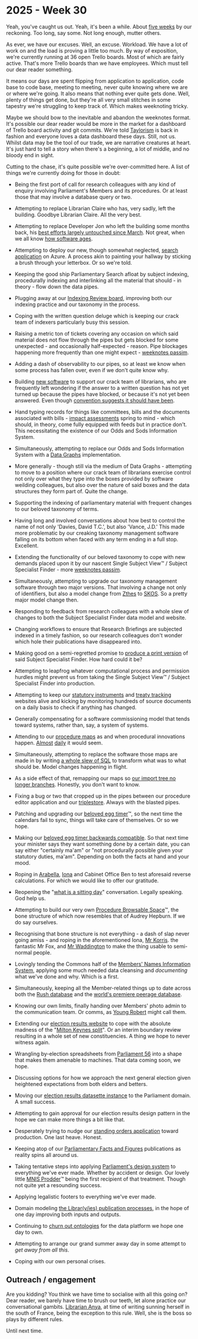 # 2025 - Week 30

Yeah, you've caught us out. Yeah, it's been a while. About [five weeks](https://ukparliament.github.io/ontologies/meta/weeknotes/2025/25/) by our reckoning. Too long, say some. Not long enough, mutter others.

As ever, we have our excuses. Well, an excuse. Workload. We have a lot of work on and the load is proving a little too much. By way of exposition, we're currently running at 36 open Trello boards. Most of which are fairly active. That's more Trello boards than we have employees. Which must tell our dear reader something.

It means our days are spent flipping from application to application, code base to code base, meeting to meeting, never quite knowing where we are or where we're going. It also means that nothing ever quite gets done. Well, plenty of things get done, but they're all very small stitches in some tapestry we're struggling to keep track of. Which makes weeknoting tricky.

Maybe we should bow to the inevitable and abandon the weeknotes format. It's possible our dear reader would be more in the market for a dashboard of Trello board activity and git commits. We're told [Taylorism](https://en.wikipedia.org/wiki/Scientific_management) is back in fashion and everyone loves a data dashboard these days. Still, not us. Whilst data may be the tool of our trade, we are narrative creatures at heart. It's just hard to tell a story when there's a beginning, a lot of middle, and no bloody end in sight.

Cutting to the chase, it's quite possible we're over-committed here. A list of things we're currently doing for those in doubt:

* Being the first port of call for research colleagues with any kind of enquiry involving Parliament's Members and its procedures. Or at least those that may involve a database query or two.

* Attempting to replace Librarian Claire who has, very sadly, left the building. Goodbye Librarian Claire. All the very best.

* Attempting to replace Developer Jon who left the building some months back, his [best efforts largely untouched since March](https://github.com/ukparliament/search-prototype). Not great, when we all know [how software ages](https://redmonk.com/jgovernor/2007/04/05/why-applications-are-like-fish-and-data-is-like-wine/).

* Attempting to deploy our new, though somewhat neglected, [search application](https://parliamentary-search-265cced0397e.herokuapp.com/) on Azure. A process akin to painting your hallway by sticking a brush through your letterbox. Or so we're told.

* Keeping the good ship Parliamentary Search afloat by subject indexing, procedurally indexing and interlinking all the material that should - in theory - flow down the data pipes.

* Plugging away at our [Indexing Review board](https://trello.com/b/OYlqcQiB/indexing-review), improving both our indexing practice and our taxonomy in the process.

* Coping with the written question deluge which is keeping our crack team of indexers particularly busy this session.

* Raising a metric ton of tickets covering any occasion on which said material does not flow through the pipes but gets blocked for some unexpected - and occasionally half-expected - reason. Pipe blockages happening more frequently than one might expect - [weeknotes passim](https://ukparliament.github.io/ontologies/meta/weeknotes/2025/25/#applying-a-sink-plunger-to-our-research-briefing-publication-pipes).

* Adding a dash of observability to our pipes, so at least we know when some process has fallen over, even if we don't quite know why.

* Building [new software](https://question-checker-27df5d070358.herokuapp.com/) to support our crack team of librarians, who are frequently left wondering if the answer to a written question has not yet turned up because the pipes have blocked, or because it's not yet been answered. Even though [convention suggests it should have been](https://www.parliament.uk/about/how/business/written-answers/).

* Hand typing records for things like committees, bills and the documents associated with bills - [impact assessments](https://api.parliament.uk/bill-papers/publication-types/36) spring to mind - which should, in theory, come fully equipped with feeds but in practice don't. This necessitating the existence of our Odds and Sods Information System.

* Simultaneously, attempting to replace our Odds and Sods Information System with a [Data Graphs](https://datagraphs.com/) implementation.

* More generally - though still via the medium of Data Graphs - attempting to move to a position where our crack team of librarians exercise control not only over what they type into the boxes provided by software weilding colleagues, but also over the nature of said boxes and the data structures they form part of. Quite the change.

* Supporting the indexing of parliamentary material with frequent changes to our beloved taxonomy of terms.

* Having long and involved conversations about how best to control the name of not only 'Davies, David T.C.', but also 'Vance, J.D.' This made more problematic by our creaking taxonomy management software falling on its bottom when faced with any term ending in a full stop. Excellent.

* Extending the functionality of our beloved taxonomy to cope with new demands placed upon it by our nascent Single Subject View&trade; / Subject Specialist Finder - more [weeknotes passim](https://ukparliament.github.io/ontologies/meta/weeknotes/2025/25/#toward-a-single-subject-view-of-the-library).

* Simultaneously, attempting to upgrade our taxonomy management software through two major versions. That involving a change not only of identifiers, but also a model change from [Zthes](https://zthes.z3950.org/) to [SKOS](https://en.wikipedia.org/wiki/Simple_Knowledge_Organization_System). So a pretty major model change then.

* Responding to feedback from research colleagues with a whole slew of changes to both the Subject Specialist Finder data model and website.

* Changing workflows to ensure that Research Briefings are subjected indexed in a timely fashion, so our research colleagues don't wonder which hole their publications have disappeared into.

* Making good on a semi-regretted promise to [produce a print version](https://trello.com/c/yCybS5Wc/86-csv-output-for-testing-with-research-short-list) of said Subject Specialist Finder. How hard could it be?

* Attempting to leapfrog whatever computational process and permission hurdles might prevent us from taking the Single Subject View&trade; / Subject Specialist Finder into production.

* Attempting to keep our [statutory instruments](https://statutoryinstruments.parliament.uk/) and [treaty tracking](https://treaties.parliament.uk/) websites alive and kicking by monitoring hundreds of source documents on a daily basis to check if anything has changed.

* Generally compensating for a software commissioning model that tends toward systems, rather than, say, a system of systems.

* Attending to our [procedure maps](https://ukparliament.github.io/ontologies/procedure/maps/) as and when procedural innovations happen. [Almost](https://trello.com/c/1KGQPvpM/489-draft-affirmative-lords-question-not-decided) [daily](https://trello.com/c/CQnOLdQZ/488-treaties-business-by-the-international-relations-and-defence-committee) it would seem.

* Simultaneously, attempting to replace the software those maps are made in by writing [a whole slew of SQL](https://ukparliament.github.io/ontologies/procedure/meta/editor/data-graphs/instance-data/data-loading) to transform what was to what should be. Model changes happening in flight.

* As a side effect of that, remapping our maps so [our import tree no longer branches](https://trello.com/c/WUUXKC90/486-component-route-detangling). Honestly, you don't want to know.

* Fixing a bug or two that cropped up in the pipes between our procedure editor application and our [triplestore](https://en.wikipedia.org/wiki/Triplestore). Always with the blasted pipes.

* Patching and upgrading our [beloved egg timer](https://api.parliament.uk/egg-timer)&trade;, so the next time the calendars fail to sync, things will take care of themselves. Or so we hope.

* Making our [beloved egg timer backwards compatible](https://ukparliament.github.io/ontologies/meta/weeknotes/2025/25/#the-work-it-just-never-stops). So that next time your minister says they want something done by a certain date, you can say either "certainly ma'am" or "not procedurally possible given your statutory duties, ma'am". Depending on both the facts at hand and your mood.

* Roping in [Arabella](https://bsky.app/profile/arabellalaw.bsky.social), [Iona](https://bsky.app/profile/singlecrow.bsky.social) and Cabinet Office Ben to test aforesaid reverse calculations. For which we would like to offer our gratitude.

* Reopening the "[what is a sitting day](https://api.parliament.uk/egg-timer/meta/comments/date)" conversation. Legally speaking. God help us.

* Attempting to build our very own [Procedure Browsable Space](https://api.parliament.uk/procedure-browser)&trade;, the bone structure of which now resembles that of Audrey Hepburn. If we do say ourselves.

* Recognising that bone structure is not everything - a dash of slap never going amiss - and roping in the aforementioned Iona, [Mr Korris](https://bsky.app/profile/mattkorris.bsky.social). the fantastic Mr Fox, and [Mr Waddington](https://bsky.app/profile/mattwadd.bsky.social) to make the thing usable to semi-normal people. 

* Lovingly tending the Commons half of the [Members' Names Information System](https://data.parliament.uk/membersdataplatform/#), applying some much needed data cleansing and *documenting* what we've done and why. Which is a first.

* Simultaneously, keeping all the Member-related things up to date across both the [Rush database](https://membersafter1832.historyofparliamentonline.org/) and the [world's premiere peerage database](https://peerages.historyofparliamentonline.org/).

* Knowing our own limits, finally handing over Members' photo admin to the communication team. Or comms, as [Young Robert](https://bsky.app/profile/robert-brook.com) might call them.

* Extending our [election results website](https://electionresults.parliament.uk/) to cope with the absolute madness of the "[Milton Keynes split](https://electionresults.parliament.uk/legislation-items/uksi-1990-1307)". Or an interim boundary review resulting in a whole set of new constituencies. A thing we hope to never witness again.

* Wrangling by-election spreadsheets from [Parliament 56](https://electionresults.parliament.uk/parliament-periods/56) into a shape that makes them amenable to machines. That data coming soon, we hope.

* Discussing options for how we approach the next general election given heightened expectations from both elders and betters.

* Moving our [election results datasette instance](https://datasette.electionresults.parliament.uk/) to the Parliament domain. A small success.

* Attempting to gain approval for our election results design pattern in the hope we can make more things a bit like that.

* Desperately trying to nudge our [standing orders application](https://api.parliament.uk/standing-orders) toward production. One last heave. Honest.

* Keeping atop of our [Parliamentary Facts and Figures](https://www.parliament.uk/business/publications/research/parliament-facts-and-figures/) publications as reality spins all around us.

* Taking tentative steps into applying [Parliament's design system](https://designsystem.parliament.uk/) to everything we've ever made. Whether by accident or design. Our lovely little [MNIS Prodder](https://api.parliament.uk/mnis-prodder)&trade; being the first recipient of that treatment. Though not quite yet a resounding success.

* Applying legalistic footers to everything we've ever made.

* Domain modeling [the Librar(y/ies) publication processes](https://github.com/ukparliament/ontologies/tree/master/meta/library-information-architecture/publication), in the hope of one day improving both inputs and outputs.

* Continuing to [churn out ontologies](https://ukparliament.github.io/ontologies/) for the data platform we hope one day to own.

* Attempting to arrange our grand summer away day in some attempt to *get away from all this*.

* Coping with our own personal crises.

## Outreach / engagement

Are you kidding? You think we have time to socialise with all this going on? Dear reader, we barely have time to brush our teeth, let alone practice our conversational gambits. [Librarian Anya](https://bsky.app/profile/anyaso.bsky.social), at time of writing sunning herself in the south of France, being the exception to this rule. Well, she is the boss so plays by different rules.

Until next time.










